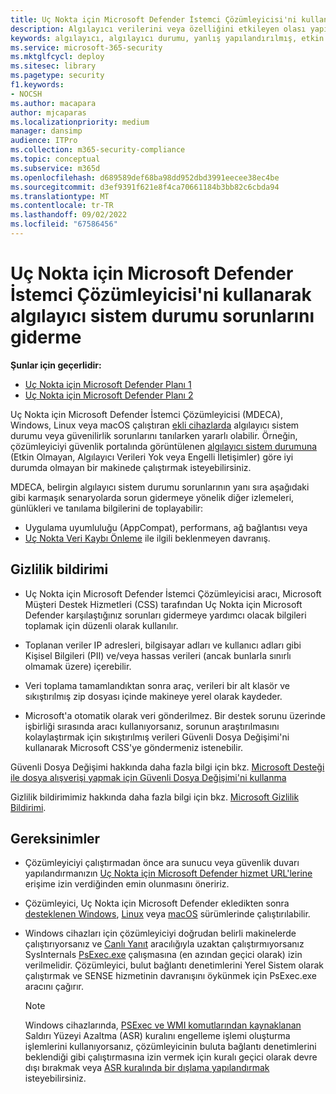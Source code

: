 ```yaml
---
title: Uç Nokta için Microsoft Defender İstemci Çözümleyicisi'ni kullanarak algılayıcı sistem durumu sorunlarını giderme
description: Algılayıcı verilerini veya özelliğini etkileyen olası yapılandırma, ortam, bağlantı veya telemetri sorununu belirlemek için cihazlarda algılayıcı sistem durumu sorunlarını giderin.
keywords: algılayıcı, algılayıcı durumu, yanlış yapılandırılmış, etkin değil, algılayıcı verileri yok, algılayıcı verileri, iletişim bozukluğu, iletişim
ms.service: microsoft-365-security
ms.mktglfcycl: deploy
ms.sitesec: library
ms.pagetype: security
f1.keywords:
- NOCSH
ms.author: macapara
author: mjcaparas
ms.localizationpriority: medium
manager: dansimp
audience: ITPro
ms.collection: m365-security-compliance
ms.topic: conceptual
ms.subservice: m365d
ms.openlocfilehash: d689589def68ba98dd952dbd3991eecee38ec4be
ms.sourcegitcommit: d3ef9391f621e8f4ca70661184b3bb82c6cbda94
ms.translationtype: MT
ms.contentlocale: tr-TR
ms.lasthandoff: 09/02/2022
ms.locfileid: "67586456"
---
```

# <a name="troubleshoot-sensor-health-using-microsoft-defender-for-endpoint-client-analyzer"></a>Uç Nokta için Microsoft Defender İstemci Çözümleyicisi'ni kullanarak algılayıcı sistem durumu sorunlarını giderme

**Şunlar için geçerlidir:**
- [Uç Nokta için Microsoft Defender Planı 1](https://go.microsoft.com/fwlink/p/?linkid=2154037)
- [Uç Nokta için Microsoft Defender Planı 2](https://go.microsoft.com/fwlink/p/?linkid=2154037)

Uç Nokta için Microsoft Defender İstemci Çözümleyicisi (MDECA), Windows, Linux veya macOS çalıştıran [ekli cihazlarda](/microsoft-365/security/defender-endpoint/onboard-configure) algılayıcı sistem durumu veya güvenilirlik sorunlarını tanılarken yararlı olabilir. Örneğin, çözümleyiciyi güvenlik portalında görüntülenen [algılayıcı sistem durumuna](/microsoft-365/security/defender-endpoint/fix-unhealthy-sensors) (Etkin Olmayan, Algılayıcı Verileri Yok veya Engelli İletişimler) göre iyi durumda olmayan bir makinede çalıştırmak isteyebilirsiniz.

MDECA, belirgin algılayıcı sistem durumu sorunlarının yanı sıra aşağıdaki gibi karmaşık senaryolarda sorun gidermeye yönelik diğer izlemeleri, günlükleri ve tanılama bilgilerini de toplayabilir:

- Uygulama uyumluluğu (AppCompat), performans, ağ bağlantısı veya
- [Uç Nokta Veri Kaybı Önleme](/microsoft-365/compliance/endpoint-dlp-learn-about) ile ilgili beklenmeyen davranış.

## <a name="privacy-notice"></a>Gizlilik bildirimi

- Uç Nokta için Microsoft Defender İstemci Çözümleyicisi aracı, Microsoft Müşteri Destek Hizmetleri (CSS) tarafından Uç Nokta için Microsoft Defender karşılaştığınız sorunları gidermeye yardımcı olacak bilgileri toplamak için düzenli olarak kullanılır.

- Toplanan veriler IP adresleri, bilgisayar adları ve kullanıcı adları gibi Kişisel Bilgileri (PII) ve/veya hassas verileri (ancak bunlarla sınırlı olmamak üzere) içerebilir.

- Veri toplama tamamlandıktan sonra araç, verileri bir alt klasör ve sıkıştırılmış zip dosyası içinde makineye yerel olarak kaydeder.

- Microsoft'a otomatik olarak veri gönderilmez. Bir destek sorunu üzerinde işbirliği sırasında aracı kullanıyorsanız, sorunun araştırılmasını kolaylaştırmak için sıkıştırılmış verileri Güvenli Dosya Değişimi'ni kullanarak Microsoft CSS'ye göndermeniz istenebilir.

Güvenli Dosya Değişimi hakkında daha fazla bilgi için bkz. [Microsoft Desteği ile dosya alışverişi yapmak için Güvenli Dosya Değişimi'ni kullanma](/troubleshoot/azure/general/secure-file-exchange-transfer-files)

Gizlilik bildirimimiz hakkında daha fazla bilgi için bkz. [Microsoft Gizlilik Bildirimi](https://privacy.microsoft.com/privacystatement).

## <a name="requirements"></a>Gereksinimler

- Çözümleyiciyi çalıştırmadan önce ara sunucu veya güvenlik duvarı yapılandırmanızın [Uç Nokta için Microsoft Defender hizmet URL'lerine](configure-proxy-internet.md#enable-access-to-microsoft-defender-for-endpoint-service-urls-in-the-proxy-server) erişime izin verdiğinden emin olunmasını öneririz.

- Çözümleyici, Uç Nokta için Microsoft Defender ekledikten sonra [desteklenen Windows](minimum-requirements.md#supported-windows-versions), [Linux](microsoft-defender-endpoint-linux.md#system-requirements) veya [macOS](microsoft-defender-endpoint-mac.md#system-requirements) sürümlerinde çalıştırılabilir.

- Windows cihazları için çözümleyiciyi doğrudan belirli makinelerde çalıştırıyorsanız ve [Canlı Yanıt](/microsoft-365/security/defender-endpoint/troubleshoot-collect-support-log) aracılığıyla uzaktan çalıştırmıyorsanız SysInternals [PsExec.exe](/sysinternals/downloads/psexec) çalışmasına (en azından geçici olarak) izin verilmelidir. Çözümleyici, bulut bağlantı denetimlerini Yerel Sistem olarak çalıştırmak ve SENSE hizmetinin davranışını öykünmek için PsExec.exe aracını çağırır.

    > [!NOTE]
    > Windows cihazlarında, [PSExec ve WMI komutlarından kaynaklanan](attack-surface-reduction-rules-reference.md#block-process-creations-originating-from-psexec-and-wmi-commands) Saldırı Yüzeyi Azaltma (ASR) kuralını engelleme işlemi oluşturma işlemlerini kullanıyorsanız, çözümleyicinin buluta bağlantı denetimlerini beklendiği gibi çalıştırmasına izin vermek için kuralı geçici olarak devre dışı bırakmak veya [ASR kuralında bir dışlama yapılandırmak](enable-attack-surface-reduction.md#exclude-files-and-folders-from-asr-rules) isteyebilirsiniz.

